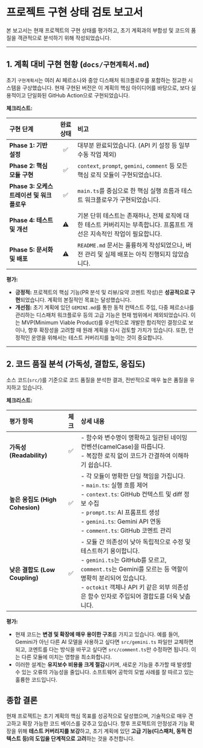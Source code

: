 # 프로젝트 구현 상태 검토 보고서

본 보고서는 현재 프로젝트의 구현 상태를 평가하고, 초기 계획과의 부합성 및 코드의 품질을 객관적으로 분석하기 위해 작성되었습니다.

---

## 1. 계획 대비 구현 현황 (`docs/구현계획서.md`)

초기 `구현계획서`는 여러 AI 페르소나와 중앙 디스패처 워크플로우를 포함하는 정교한 시스템을 구상했습니다. 현재 구현된 버전은 이 계획의 핵심 아이디어를 바탕으로, 보다 실용적이고 단일화된 GitHub Action으로 구현되었습니다.

**체크리스트:**

| 구현 단계 | 완료 상태 | 비고 |
| :--- | :---: | :--- |
| **Phase 1: 기반 설정** | ✅ | 대부분 완료되었습니다. (API 키 설정 등 일부 수동 작업 제외) |
| **Phase 2: 핵심 모듈 구현** | ✅ | `context`, `prompt`, `gemini`, `comment` 등 모든 핵심 로직 모듈이 구현되었습니다. |
| **Phase 3: 오케스트레이션 및 워크플로우** | ✅ | `main.ts`를 중심으로 한 핵심 실행 흐름과 테스트 워크플로우가 구현되었습니다. |
| **Phase 4: 테스트 및 개선** | ⚠️ | 기본 단위 테스트는 존재하나, 전체 로직에 대한 테스트 커버리지는 부족합니다. 프롬프트 개선은 지속적인 작업이 필요합니다. |
| **Phase 5: 문서화 및 배포** | ⚠️ | `README.md` 문서는 훌륭하게 작성되었으나, 버전 관리 및 실제 배포는 아직 진행되지 않았습니다. |

**평가:**

*   **긍정적:** 프로젝트의 핵심 기능(PR 분석 및 리뷰/요약 코멘트 작성)은 **성공적으로 구현**되었습니다. 계획의 본질적인 목표는 달성했습니다.
*   **개선점:** 초기 계획에 있던 `GEMINI.md`를 통한 동적 컨텍스트 주입, 다중 페르소나를 관리하는 디스패처 워크플로우 등의 고급 기능은 현재 범위에서 제외되었습니다. 이는 MVP(Minimum Viable Product)를 우선적으로 개발한 합리적인 결정으로 보이나, 향후 확장성을 고려할 때 원래 계획을 다시 검토할 가치가 있습니다. 또한, 안정적인 운영을 위해서는 테스트 커버리지를 높이는 것이 중요합니다.

---

## 2. 코드 품질 분석 (가독성, 결합도, 응집도)

소스 코드(`src/`)를 기준으로 코드 품질을 분석한 결과, 전반적으로 매우 높은 품질을 유지하고 있습니다.

**체크리스트:**

| 평가 항목 | 체크 | 상세 내용 |
| :--- | :---: | :--- |
| **가독성 (Readability)** | ✅ | - 함수와 변수명이 명확하고 일관된 네이밍 컨벤션(camelCase)을 따릅니다.<br>- 복잡한 로직 없이 코드가 간결하여 이해하기 쉽습니다. |
| **높은 응집도 (High Cohesion)** | ✅ | - 각 모듈이 명확한 단일 책임을 가집니다.<br>  - `main.ts`: 실행 흐름 제어<br>  - `context.ts`: GitHub 컨텍스트 및 diff 정보 수집<br>  - `prompt.ts`: AI 프롬프트 생성<br>  - `gemini.ts`: Gemini API 연동<br>  - `comment.ts`: GitHub 코멘트 관리 |
| **낮은 결합도 (Low Coupling)** | ✅ | - 모듈 간 의존성이 낮아 독립적으로 수정 및 테스트하기 용이합니다.<br>- `gemini.ts`는 GitHub를 모르고, `comment.ts`는 Gemini를 모르는 등 역할이 명확히 분리되어 있습니다.<br>- `octokit` 객체나 API 키 같은 외부 의존성은 함수 인자로 주입되어 결합도를 더욱 낮춥니다. |

**평가:**

*   현재 코드는 **변경 및 확장에 매우 용이한 구조**를 가지고 있습니다. 예를 들어, Gemini가 아닌 다른 AI 모델을 사용하고 싶다면 `src/gemini.ts` 파일만 교체하면 되고, 코멘트를 다는 방식을 바꾸고 싶다면 `src/comment.ts`만 수정하면 됩니다. 이는 다른 모듈에 미치는 영향을 최소화합니다.
*   이러한 설계는 **유지보수 비용을 크게 절감**시키며, 새로운 기능을 추가할 때 발생할 수 있는 오류의 가능성을 줄입니다. 소프트웨어 공학의 모범 사례를 잘 따르고 있는 훌륭한 코드입니다.

## 종합 결론

현재 프로젝트는 초기 계획의 핵심 목표를 성공적으로 달성했으며, 기술적으로 매우 견고하고 확장 가능한 코드 베이스를 갖추고 있습니다. 향후 프로젝트의 안정성과 기능 확장을 위해 **테스트 커버리지를 보강**하고, 초기 계획에 있던 **고급 기능(디스패처, 동적 컨텍스트 등)의 도입을 단계적으로 고려**하는 것을 추천합니다.
